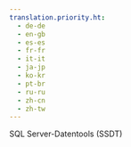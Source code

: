 ```yaml
---
translation.priority.ht: 
  - de-de
  - en-gb
  - es-es
  - fr-fr
  - it-it
  - ja-jp
  - ko-kr
  - pt-br
  - ru-ru
  - zh-cn
  - zh-tw
---
```

SQL Server\-Datentools (SSDT)